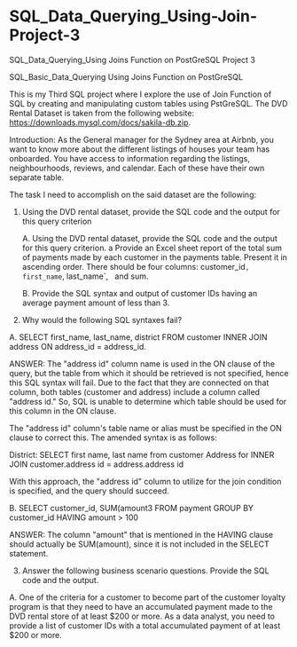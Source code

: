 # SQL_Data_Querying_Using-Join-Project-3
SQL_Data_Querying_Using Joins Function on PostGreSQL Project 3

SQL_Basic_Data_Querying Using Joins Function on PostGreSQL

This is my Third SQL project  where I explore the use of Join Function of SQL by creating and manipulating custom tables using PstGreSQL.
The DVD Rental Dataset is taken from the following website: https://downloads.mysql.com/docs/sakila-db.zip.


Introduction: As the General manager for the Sydney area at Airbnb, you want to know more about the different listings of houses your team has onboarded. You have access to information regarding the listings, neighbourhoods, reviews, and calendar. Each of these have their own separate table.

The task I need to accomplish on the said dataset are the following: 

1.	Using the DVD rental dataset, provide the SQL code and the output for this query criterion

    A.	Using the DVD rental dataset, provide the SQL code and the output for this query criterion. a Provide an Excel sheet report of the total sum of payments made by         each customer in the payments table. Present it in ascending order. There should be four columns: customer_id`, first_name`, last_name`,   and sum.

    B.	Provide the SQL syntax and output of customer IDs having an average payment amount of less than 3.

2.	Why would the following SQL syntaxes fail?

A. SELECT  first_name, last_name, district  FROM customer INNER JOIN address ON address_id = address_id. 

ANSWER: 
The "address id" column name is used in the ON clause of the query, but the table from which it should be retrieved is not specified, hence this SQL syntax will fail. Due to the fact that they are connected on that column, both tables (customer and address) include a column called "address id." So, SQL is unable to determine which table should be used for this column in the ON clause.

The "address id" column's table name or alias must be specified in the ON clause to correct this. The amended syntax is as follows:

District: SELECT first name, last name
from customer
Address for INNER JOIN
customer.address id = address.address id

With this approach, the "address id" column to utilize for the join condition is specified, and the query should succeed.


B.	SELECT  customer_id, SUM(amount3  FROM payment GROUP BY customer_id HAVING amount > 100

ANSWER: 
The column "amount" that is mentioned in the HAVING clause should actually be SUM(amount), since it is not included in the SELECT statement.


3.	Answer the following business scenario questions. Provide the SQL code and the output. 

A.	 One of the criteria for a customer to become part of the customer loyalty program is that they need to have an accumulated payment made to the DVD rental store of at least $200 or more. As a data analyst, you need to provide a list of customer IDs with a total accumulated payment of at least $200 or more.



